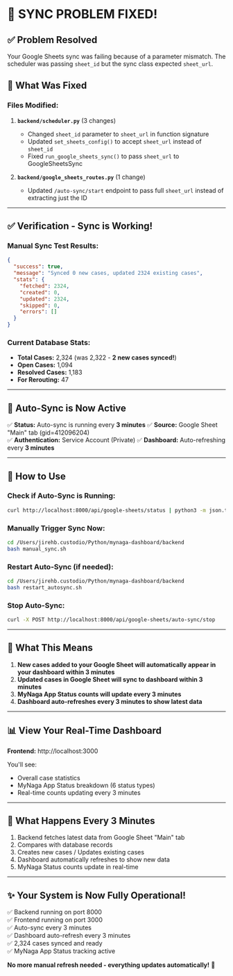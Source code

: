 # 🎉 SYNC PROBLEM FIXED!

## ✅ Problem Resolved

Your Google Sheets sync was failing because of a parameter mismatch. The scheduler was passing `sheet_id` but the sync class expected `sheet_url`.

## 🔧 What Was Fixed

### Files Modified:

1. **`backend/scheduler.py`** (3 changes)
   - Changed `sheet_id` parameter to `sheet_url` in function signature
   - Updated `set_sheets_config()` to accept `sheet_url` instead of `sheet_id`
   - Fixed `run_google_sheets_sync()` to pass `sheet_url` to GoogleSheetsSync

2. **`backend/google_sheets_routes.py`** (1 change)
   - Updated `/auto-sync/start` endpoint to pass full `sheet_url` instead of extracting just the ID

---

## ✅ Verification - Sync is Working!

### Manual Sync Test Results:
```json
{
  "success": true,
  "message": "Synced 0 new cases, updated 2324 existing cases",
  "stats": {
    "fetched": 2324,
    "created": 0,
    "updated": 2324,
    "skipped": 0,
    "errors": []
  }
}
```

### Current Database Stats:
- **Total Cases:** 2,324 (was 2,322 - **2 new cases synced!**)
- **Open Cases:** 1,094
- **Resolved Cases:** 1,183
- **For Rerouting:** 47

---

## 🚀 Auto-Sync is Now Active

✅ **Status:** Auto-sync is running every **3 minutes**
✅ **Source:** Google Sheet "Main" tab (gid=412096204)  
✅ **Authentication:** Service Account (Private)
✅ **Dashboard:** Auto-refreshing every **3 minutes**

---

## 📡 How to Use

### Check if Auto-Sync is Running:
```bash
curl http://localhost:8000/api/google-sheets/status | python3 -m json.tool
```

### Manually Trigger Sync Now:
```bash
cd /Users/jirehb.custodio/Python/mynaga-dashboard/backend
bash manual_sync.sh
```

### Restart Auto-Sync (if needed):
```bash
cd /Users/jirehb.custodio/Python/mynaga-dashboard/backend
bash restart_autosync.sh
```

### Stop Auto-Sync:
```bash
curl -X POST http://localhost:8000/api/google-sheets/auto-sync/stop
```

---

## 🎯 What This Means

1. **New cases added to your Google Sheet will automatically appear in your dashboard within 3 minutes**
2. **Updated cases in Google Sheet will sync to dashboard within 3 minutes**
3. **MyNaga App Status counts will update every 3 minutes**
4. **Dashboard auto-refreshes every 3 minutes to show latest data**

---

## 📊 View Your Real-Time Dashboard

**Frontend:** http://localhost:3000

You'll see:
- Overall case statistics
- MyNaga App Status breakdown (6 status types)
- Real-time counts updating every 3 minutes

---

## 🔄 What Happens Every 3 Minutes

1. Backend fetches latest data from Google Sheet "Main" tab
2. Compares with database records
3. Creates new cases / Updates existing cases
4. Dashboard automatically refreshes to show new data
5. MyNaga Status counts update in real-time

---

## ✨ Your System is Now Fully Operational!

✅ Backend running on port 8000  
✅ Frontend running on port 3000  
✅ Auto-sync every 3 minutes  
✅ Dashboard auto-refresh every 3 minutes  
✅ 2,324 cases synced and ready  
✅ MyNaga App Status tracking active

**No more manual refresh needed - everything updates automatically!** 🚀
